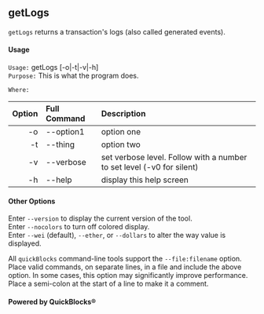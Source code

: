 ## getLogs

`getLogs` returns a transaction's logs (also called generated events).
#### Usage

`Usage:`    getLogs [-o|-t|-v|-h]  
`Purpose:`  This is what the program does.
             
`Where:`  

| Option | Full Command | Description |
| -------: | :------- | :------- |
| -o | --option1 | option one |
| -t | --thing | option two |
| -v | --verbose | set verbose level. Follow with a number to set level (-v0 for silent) |
| -h | --help | display this help screen |

#### Other Options

Enter `--version` to display the current version of the tool.  
Enter `--nocolors` to turn off colored display.  
Enter `--wei` (default), `--ether`, or `--dollars` to alter the way value is displayed.  

All `quickBlocks` command-line tools support the `--file:filename` option. Place valid commands, on separate lines, in a file and include the above option. In some cases, this option may significantly improve performance. Place a semi-colon at the start of a line to make it a comment.

#### Powered by QuickBlocks&reg;

